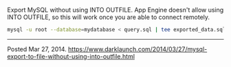 Export MySQL without using INTO OUTFILE. App Engine doesn't allow using INTO OUTFILE, so this will work once you are able to connect remotely.

```sh
mysql -u root --database=mydatabase < query.sql | tee exported_data.sql
```

---


Posted Mar 27, 2014.
https://www.darklaunch.com/2014/03/27/mysql-export-to-file-without-using-into-outfile.html